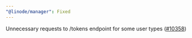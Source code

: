 ```yaml
---
"@linode/manager": Fixed
---
```


Unnecessary requests to /tokens endpoint for some user types ([#10358](https://github.com/linode/manager/pull/10358))
